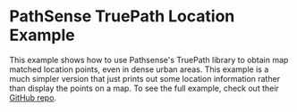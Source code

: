 PathSense TruePath Location Example
=============================

This example shows how to use Pathsense's TruePath library to obtain map matched location points, even in dense urban areas. This example is a much simpler
version that just prints out some location information rather than display the points on a map. To see the full example, check out their [GitHub repo](https://github.com/pathsense/pathsense-samples-android/tree/master/pathsense-invehiclelocationdemo-app).